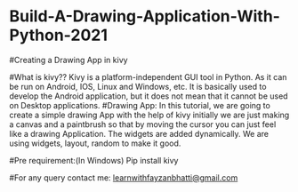 # Build-A-Drawing-Application-With-Python-2021

#Creating a Drawing App in kivy

#What is kivy??
Kivy is a platform-independent GUI tool in Python. As it can be run on Android, IOS, Linux and Windows, etc. It is basically used to develop the Android application, but it does not mean that it cannot be used on Desktop applications.
#Drawing App:
In this tutorial, we are going to create a simple drawing App with the help of kivy initially we are just making a canvas and a paintbrush so that by moving the cursor you can just feel like a drawing Application.
The widgets are added dynamically. We are using widgets, layout, random to make it good.

#Pre requirement:(In Windows)
Pip install kivy 



#For any query contact me:
learnwithfayzanbhatti@gmail.com
